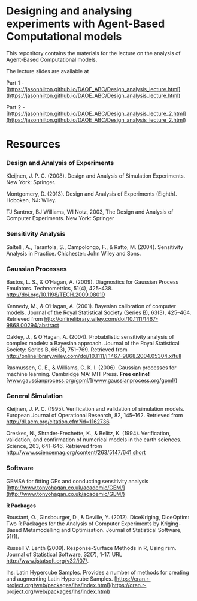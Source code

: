 # Designing and analysing experiments with Agent-Based Computational models

This repository contains the materials for the lecture on the analysis of Agent-Based Computational models.

The lecture slides are available at

Part 1 -  [https://jasonhilton.github.io/DAOE_ABC/Design_analysis_lecture.html](https://jasonhilton.github.io/DAOE_ABC/Design_analysis_lecture.html)


Part 2 - [https://jasonhilton.github.io/DAOE_ABC/Design_analysis_lecture_2.html](https://jasonhilton.github.io/DAOE_ABC/Design_analysis_lecture_2.html)


# Resources


### Design and Analysis of Experiments

Kleijnen, J. P. C. (2008). Design and Analysis of Simulation Experiments. New York: Springer.

Montgomery, D. (2013). Design and Analysis of Experiments (Eighth). Hoboken, NJ: Wiley.

TJ Santner, BJ Williams, WI Notz, 2003, The Design and Analysis of Computer Experiments. New York: Springer

### Sensitivity Analysis

Saltelli, A., Tarantola, S., Campolongo, F., & Ratto, M. (2004). Sensitivity Analysis in Practice. Chichester: John Wiley and Sons.


### Gaussian Processes

Bastos, L. S., & O’Hagan, A. (2009). Diagnostics for Gaussian Process Emulators. Technometrics, 51(4), 425–438. http://doi.org/10.1198/TECH.2009.08019


Kennedy, M., & O’Hagan, A. (2001). Bayesian calibration of computer models. Journal of the Royal Statistical Society (Series B), 63(3), 425–464. Retrieved from http://onlinelibrary.wiley.com/doi/10.1111/1467-9868.00294/abstract


Oakley, J., & O’Hagan, A. (2004). Probabilistic sensitivity analysis of complex models: a Bayesian approach. Journal of the Royal Statistical Society: Series B, 66(3), 751–769. Retrieved from http://onlinelibrary.wiley.com/doi/10.1111/j.1467-9868.2004.05304.x/full

Rasmussen, C. E., & Williams, C. K. I. (2006). Gaussian processes for machine learning. Cambridge MA: MIT Press.
 **Free online!** [www.gaussianprocess.org/gpml/](www.gaussianprocess.org/gpml/)


### General Simulation
Kleijnen, J. P. C. (1995). Verification and validation of simulation models. European Journal of Operational Research, 82, 145–162. Retrieved from http://dl.acm.org/citation.cfm?id=1162736


Oreskes, N., Shrader-Frechette, K., & Belitz, K. (1994). Verification, validation, and confirmation of numerical models in the earth sciences. Science, 263, 641–646. Retrieved from http://www.sciencemag.org/content/263/5147/641.short

### Software 

GEMSA for fitting GPs and conducting sensitivity analysis [http://www.tonyohagan.co.uk/academic/GEM/](http://www.tonyohagan.co.uk/academic/GEM/)

**R Packages**

Roustant, O., Ginsbourger, D., & Deville, Y. (2012). DiceKriging, DiceOptim: Two R Packages for the Analysis of Computer Experiments by Kriging-Based Metamodelling and Optimisation. Journal of Statistical Software, 51(1).

Russell V. Lenth (2009). Response-Surface Methods in R, Using rsm. Journal of Statistical Software, 32(7), 1-17. URL http://www.jstatsoft.org/v32/i07/.

lhs: Latin Hypercube Samples. Provides a number of methods for creating and augmenting Latin Hypercube Samples. [https://cran.r-project.org/web/packages/lhs/index.html](https://cran.r-project.org/web/packages/lhs/index.html)





